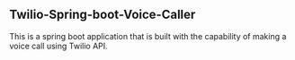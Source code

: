 ## Twilio-Spring-boot-Voice-Caller

This is a spring boot application that is built with the capability of making a voice call using Twilio API.

